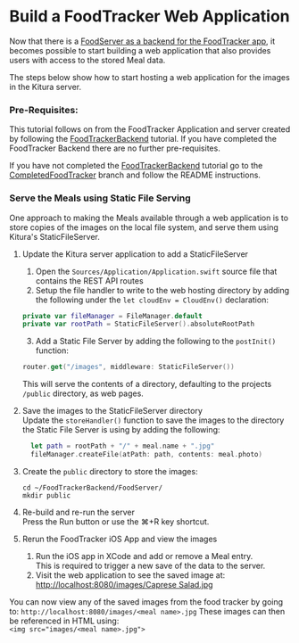 # Build a FoodTracker Web Application

Now that there is a [FoodServer as a backend for the FoodTracker app](README.md), it becomes possible to start building a web application that also provides users with access to the stored Meal data.

The steps below show how to start hosting a web application for the images in the Kitura server.

### Pre-Requisites:
This tutorial follows on from the FoodTracker Application and server created by following the [FoodTrackerBackend](https://github.com/IBM/FoodTrackerBackend) tutorial. If you have completed the FoodTracker Backend there are no further pre-requisites.

If you have not completed the [FoodTrackerBackend](https://github.com/IBM/FoodTrackerBackend) tutorial go to the [CompletedFoodTracker](https://github.com/IBM/FoodTrackerBackend/tree/CompletedFoodTracker) branch and follow the README instructions.

### Serve the Meals using Static File Serving
One approach to making the Meals available through a web application is to store copies of the images on the local file system, and serve them using Kitura's StaticFileServer.

1. Update the Kitura server application to add a StaticFileServer  
   1. Open the `Sources/Application/Application.swift` source file that contains the REST API routes
   2. Setup the file handler to write to the web hosting directory by adding the following under the `let cloudEnv = CloudEnv()` declaration:
    ```swift
    private var fileManager = FileManager.default
    private var rootPath = StaticFileServer().absoluteRootPath
    ```
   3. Add a Static File Server by adding the following to the `postInit()` function:  
    ```swift
    router.get("/images", middleware: StaticFileServer())
    ```

    This will serve the contents of a directory, defaulting to the projects `/public` directory, as web pages.

2. Save the images to the StaticFileServer directory  
   Update the `storeHandler()` function to save the images to the directory the Static File Server is using by adding the following:
      ```swift
        let path = rootPath + "/" + meal.name + ".jpg"
        fileManager.createFile(atPath: path, contents: meal.photo)
      ```

3. Create the `public` directory to store the images:
   ```
   cd ~/FoodTrackerBackend/FoodServer/
   mkdir public
   ```

4. Re-build and re-run the server  
   Press the Run button or use the ⌘+R key shortcut.

5. Rerun the FoodTracker iOS App and view the images
   1. Run the iOS app in XCode and add or remove a Meal entry.  
   This is required to trigger a new save of the data to the server.
   2. Visit the web application to see the saved image at:  
   [http://localhost:8080/images/Caprese Salad.jpg](http://localhost:8080/images/Caprese%20Salad.jpg)

You can now view any of the saved images from the food tracker by going to: `http://localhost:8080/images/<meal name>.jpg`
These images can then be referenced in HTML using:  
`<img src="images/<meal name>.jpg">`

